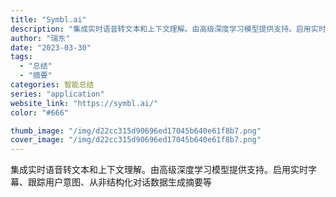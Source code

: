 ```yaml
---
title: "Symbl.ai"
description: "集成实时语音转文本和上下文理解。由高级深度学习模型提供支持。启用实时字幕、跟踪用户意图、从非结构化对话数据生成摘要等 "
author: "瑞东"
date: "2023-03-30"
tags:
  - "总结"
  - "摘要"
categories: 智能总结
series: "application"
website_link: "https://symbl.ai/"
color: "#666"

thumb_image: "/img/d22cc315d90696ed17045b640e61f8b7.png"
cover_image: "/img/d22cc315d90696ed17045b640e61f8b7.png"
---
```


集成实时语音转文本和上下文理解。由高级深度学习模型提供支持。启用实时字幕、跟踪用户意图、从非结构化对话数据生成摘要等 